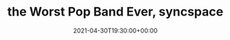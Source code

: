 ---
templateKey: event
guid: C385041C-9AA8-A903-BF56-9C5E1668F270
date: 2021-04-30T19:30:00+00:00
eventTime: '7:30pm'
title: the Worst Pop Band Ever, syncspace
artist: the Worst Pop Band Ever
city: Interweb
venue: syncspace
group: The Worst Pop Band Ever
url: https://syncspace.live/show/worst-pop-band-ever/
---
